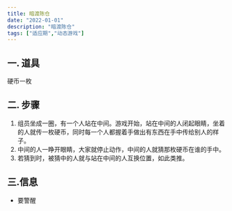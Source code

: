 ```yaml
---
title: 暗渡陈仓
date: "2022-01-01"
description: "暗渡陈仓"
tags: ["适应期","动态游戏"]
---
```

## 一. 道具
硬币一枚

## 二. 步骤
1. 组员坐成一圈，有一个人站在中间。游戏开始，站在中间的人闭起眼睛，坐着的人就传一枚硬币，同时每一个人都握着手做出有东西在手中传给别人的样子。
2. 中间的人一睁开眼睛，大家就停止动作，中间的人就猜那枚硬币在谁的手中。
3. 若猜到时，被猜中的人就与站在中间的人互换位置，如此类推。
## 三.信息

- 要警醒